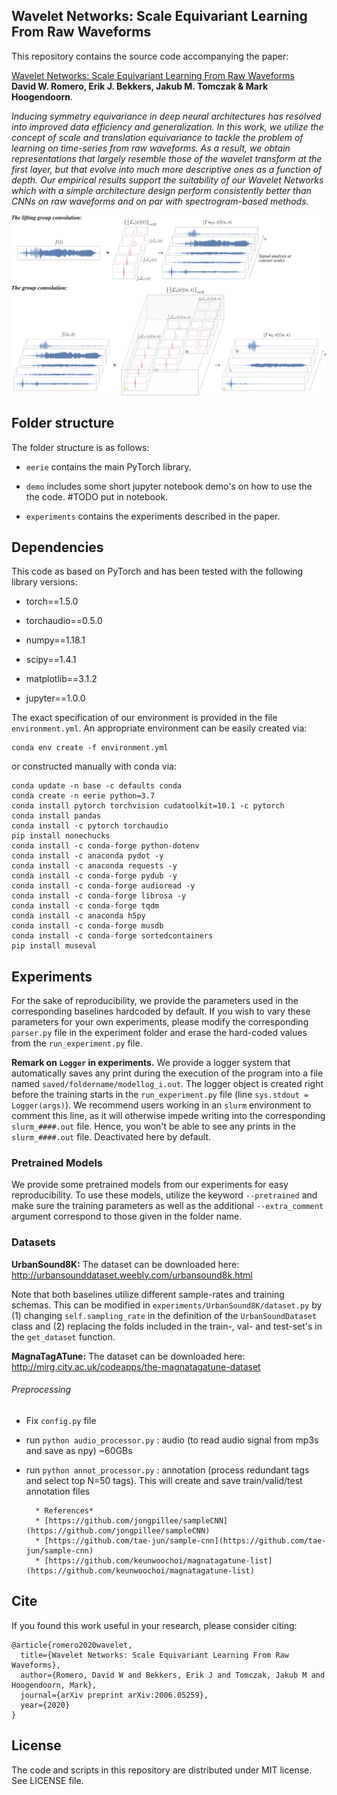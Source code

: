 ## Wavelet Networks: Scale Equivariant Learning From Raw Waveforms

This repository contains the source code accompanying the paper:
 
[Wavelet Networks: Scale Equivariant Learning From Raw Waveforms](https://arxiv.org/abs/2006.05259) <br/>**David W. Romero, Erik J. Bekkers, Jakub M. Tomczak & Mark Hoogendoorn**. 

*Inducing symmetry equivariance in deep neural architectures has resolved into improved data efficiency and generalization. In this work, we utilize the concept 
of scale and translation equivariance to tackle the problem of learning on time-series from raw waveforms. As a result, we obtain representations that largely 
resemble those of the wavelet transform at the first layer, but that evolve into much more descriptive ones as a function of depth. Our empirical results support 
the suitability of our Wavelet Networks which with a simple architecture design perform consistently better than CNNs on raw waveforms and on par with spectrogram-based 
methods.* 

<img src="lift+conv.png" alt="drawing" width="900"/>

## Folder structure
The folder structure is as follows:

* `eerie` contains the main PyTorch library. 

* `demo` includes some short jupyter notebook demo's on how to use the the code. #TODO put in notebook.

* `experiments` contains the experiments described in the paper.

## Dependencies

This code as based on PyTorch and has been tested with the following library versions:

* torch==1.5.0

* torchaudio==0.5.0

* numpy==1.18.1

* scipy==1.4.1

* matplotlib==3.1.2

* jupyter==1.0.0

The exact specification of our environment is provided in the file `environment.yml`. An appropriate environment can be easily created via:
```
conda env create -f environment.yml
```
or constructed manually with conda via:
```
conda update -n base -c defaults conda
conda create -n eerie python=3.7
conda install pytorch torchvision cudatoolkit=10.1 -c pytorch
conda install pandas
conda install -c pytorch torchaudio
pip install nonechucks
conda install -c conda-forge python-dotenv
conda install -c anaconda pydot -y
conda install -c anaconda requests -y
conda install -c conda-forge pydub -y
conda install -c conda-forge audioread -y
conda install -c conda-forge librosa -y
conda install -c conda-forge tqdm
conda install -c anaconda h5py
conda install -c conda-forge musdb
conda install -c conda-forge sortedcontainers
pip install museval
```

## Experiments
For the sake of reproducibility, we provide the parameters used in the corresponding baselines hardcoded by default. If you wish to vary these parameters
for your own experiments, please modify the corresponding `parser.py` file in the experiment folder and erase the hard-coded values from the `run_experiment.py` file.

**Remark on `Logger` in experiments.** We provide a logger system that automatically saves any print during the execution of the program into a file named `saved/foldername/modellog_i.out`. 
The logger object is created right before the training starts in the `run_experiment.py` file (line `sys.stdout = Logger(args)`). We recommend users working in an `slurm` environment to comment this line, as it will 
otherwise impede writing into the corresponding `slurm_####.out` file. Hence, you won't be able to see any prints in the `slurm_####.out` file. Deactivated here by default.  

### Pretrained Models
We provide some pretrained models from our experiments for easy reproducibility. To use these models, utilize the keyword `--pretrained` and make sure
the training parameters as well as the additional `--extra_comment` argument correspond to those given in the folder name.

### Datasets

**UrbanSound8K:** The dataset can be downloaded here: http://urbansounddataset.weebly.com/urbansound8k.html

Note that both baselines utilize different sample-rates and training schemas. This can be modified in `experiments/UrbanSound8K/dataset.py` by (1) changing
`self.sampling_rate` in the definition of the `UrbanSoundDataset` class and (2) replacing the folds included in the train-, val- and test-set's in the `get_dataset` function. 

**MagnaTagATune:** The dataset can be downloaded here: http://mirg.city.ac.uk/codeapps/the-magnatagatune-dataset
###### Preprocessing 
* Fix `config.py` file
* run ` python audio_processor.py ` :  audio (to read audio signal from mp3s and save as npy) ~60GBs
* run ` python annot_processor.py ` :  annotation (process redundant tags and select top N=50 tags). This will create and save train/valid/test annotation files

        * References*
        * [https://github.com/jongpillee/sampleCNN](https://github.com/jongpillee/sampleCNN)
        * [https://github.com/tae-jun/sample-cnn](https://github.com/tae-jun/sample-cnn)
        * [https://github.com/keunwoochoi/magnatagatune-list](https://github.com/keunwoochoi/magnatagatune-list)


## Cite
If you found this work useful in your research, please consider citing:
```
@article{romero2020wavelet,
  title={Wavelet Networks: Scale Equivariant Learning From Raw Waveforms},
  author={Romero, David W and Bekkers, Erik J and Tomczak, Jakub M and Hoogendoorn, Mark},
  journal={arXiv preprint arXiv:2006.05259},
  year={2020}
}
```

## License

The code and scripts in this repository are distributed under MIT license. See LICENSE file.
